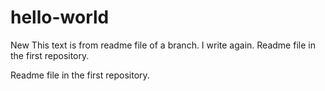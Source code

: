 # hello-world
New
This text is from readme file of a branch.
I write again. Readme file in the first repository.

Readme file in the first repository.